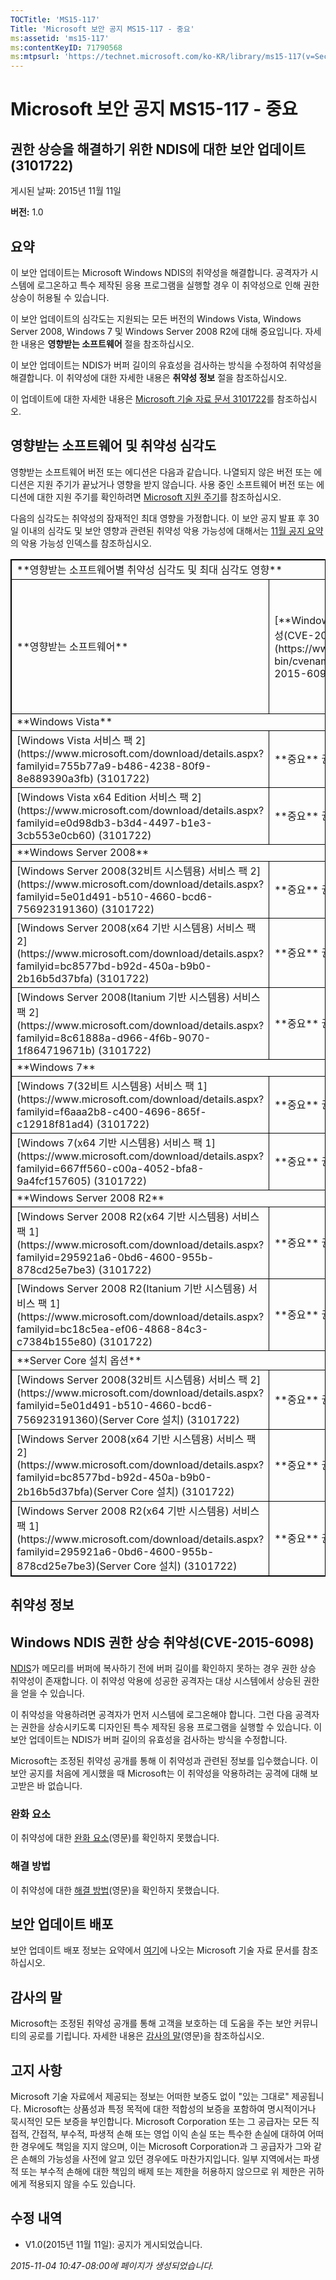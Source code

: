 ```yaml
---
TOCTitle: 'MS15-117'
Title: 'Microsoft 보안 공지 MS15-117 - 중요'
ms:assetid: 'ms15-117'
ms:contentKeyID: 71790568
ms:mtpsurl: 'https://technet.microsoft.com/ko-KR/library/ms15-117(v=Security.10)'
---
```


Microsoft 보안 공지 MS15-117 - 중요
===================================

권한 상승을 해결하기 위한 NDIS에 대한 보안 업데이트(3101722)
------------------------------------------------------------

게시된 날짜: 2015년 11월 11일

**버전:** 1.0

요약
----

이 보안 업데이트는 Microsoft Windows NDIS의 취약성을 해결합니다. 공격자가 시스템에 로그온하고 특수 제작된 응용 프로그램을 실행할 경우 이 취약성으로 인해 권한 상승이 허용될 수 있습니다.

이 보안 업데이트의 심각도는 지원되는 모든 버전의 Windows Vista, Windows Server 2008, Windows 7 및 Windows Server 2008 R2에 대해 중요입니다. 자세한 내용은 **영향받는 소프트웨어** 절을 참조하십시오.

이 보안 업데이트는 NDIS가 버퍼 길이의 유효성을 검사하는 방식을 수정하여 취약성을 해결합니다. 이 취약성에 대한 자세한 내용은 **취약성 정보** 절을 참조하십시오.

이 업데이트에 대한 자세한 내용은 [Microsoft 기술 자료 문서 3101722](https://support.microsoft.com/ko-kr/kb/3101722)를 참조하십시오.

영향받는 소프트웨어 및 취약성 심각도
------------------------------------

영향받는 소프트웨어 버전 또는 에디션은 다음과 같습니다. 나열되지 않은 버전 또는 에디션은 지원 주기가 끝났거나 영향을 받지 않습니다. 사용 중인 소프트웨어 버전 또는 에디션에 대한 지원 주기를 확인하려면 [Microsoft 지원 주기](https://support.microsoft.com/ko-kr/lifecycle)를 참조하십시오.

다음의 심각도는 취약성의 잠재적인 최대 영향을 가정합니다. 이 보안 공지 발표 후 30일 이내의 심각도 및 보안 영향과 관련된 취약성 악용 가능성에 대해서는 [11월 공지 요약](https://technet.microsoft.com/ko-kr/library/security/ms15-nov)의 악용 가능성 인덱스를 참조하십시오.

 
<p> </p>
<table style="border:1px solid black;">
<tr>
<td style="border:1px solid black;" colspan="3">
**영향받는 소프트웨어별 취약성 심각도 및 최대 심각도 영향**

</td>
</tr>
<tr>
<td style="border:1px solid black;">
**영향받는 소프트웨어**

</td>
<td style="border:1px solid black;">
[**Windows NDIS 권한 상승 취약성(CVE-2015-6098)(영문)**](https://www.cve.mitre.org/cgi-bin/cvename.cgi?name=cve-2015-6098)

</td>
<td style="border:1px solid black;">
**대체된 업데이트**

</td>
</tr>
<tr>
<td style="border:1px solid black;" colspan="3">
**Windows Vista**

</td>
</tr>
<tr>
<td style="border:1px solid black;">
[Windows Vista 서비스 팩 2](https://www.microsoft.com/download/details.aspx?familyid=755b77a9-b486-4238-80f9-8e889390a3fb)  
(3101722)

</td>
<td style="border:1px solid black;">
**중요**  
권한 상승

</td>
<td style="border:1px solid black;">
없음

</td>
</tr>
<tr>
<td style="border:1px solid black;">
[Windows Vista x64 Edition 서비스 팩 2](https://www.microsoft.com/download/details.aspx?familyid=e0d98db3-b3d4-4497-b1e3-3cb553e0cb60)  
(3101722)

</td>
<td style="border:1px solid black;">
**중요**  
권한 상승

</td>
<td style="border:1px solid black;">
없음

</td>
</tr>
<tr>
<td style="border:1px solid black;" colspan="3">
**Windows Server 2008**

</td>
</tr>
<tr>
<td style="border:1px solid black;">
[Windows Server 2008(32비트 시스템용) 서비스 팩 2](https://www.microsoft.com/download/details.aspx?familyid=5e01d491-b510-4660-bcd6-756923191360)  
(3101722)

</td>
<td style="border:1px solid black;">
**중요**  
권한 상승

</td>
<td style="border:1px solid black;">
없음

</td>
</tr>
<tr>
<td style="border:1px solid black;">
[Windows Server 2008(x64 기반 시스템용) 서비스 팩 2](https://www.microsoft.com/download/details.aspx?familyid=bc8577bd-b92d-450a-b9b0-2b16b5d37bfa)  
(3101722)

</td>
<td style="border:1px solid black;">
**중요**  
권한 상승

</td>
<td style="border:1px solid black;">
없음

</td>
</tr>
<tr>
<td style="border:1px solid black;">
[Windows Server 2008(Itanium 기반 시스템용) 서비스 팩 2](https://www.microsoft.com/download/details.aspx?familyid=8c61888a-d966-4f6b-9070-1f864719671b)  
(3101722)

</td>
<td style="border:1px solid black;">
**중요**  
권한 상승

</td>
<td style="border:1px solid black;">
없음

</td>
</tr>
<tr>
<td style="border:1px solid black;" colspan="3">
**Windows 7**

</td>
</tr>
<tr>
<td style="border:1px solid black;">
[Windows 7(32비트 시스템용) 서비스 팩 1](https://www.microsoft.com/download/details.aspx?familyid=f6aaa2b8-c400-4696-865f-c12918f81ad4)  
(3101722)

</td>
<td style="border:1px solid black;">
**중요**  
권한 상승

</td>
<td style="border:1px solid black;">
없음

</td>
</tr>
<tr>
<td style="border:1px solid black;">
[Windows 7(x64 기반 시스템용) 서비스 팩 1](https://www.microsoft.com/download/details.aspx?familyid=667ff560-c00a-4052-bfa8-9a4fcf157605)  
(3101722)

</td>
<td style="border:1px solid black;">
**중요**  
권한 상승

</td>
<td style="border:1px solid black;">
없음

</td>
</tr>
<tr>
<td style="border:1px solid black;" colspan="3">
**Windows Server 2008 R2**

</td>
</tr>
<tr>
<td style="border:1px solid black;">
[Windows Server 2008 R2(x64 기반 시스템용) 서비스 팩 1](https://www.microsoft.com/download/details.aspx?familyid=295921a6-0bd6-4600-955b-878cd25e7be3)  
(3101722)

</td>
<td style="border:1px solid black;">
**중요**  
권한 상승

</td>
<td style="border:1px solid black;">
없음

</td>
</tr>
<tr>
<td style="border:1px solid black;">
[Windows Server 2008 R2(Itanium 기반 시스템용) 서비스 팩 1](https://www.microsoft.com/download/details.aspx?familyid=bc18c5ea-ef06-4868-84c3-c7384b155e80)  
(3101722)

</td>
<td style="border:1px solid black;">
**중요**  
권한 상승

</td>
<td style="border:1px solid black;">
없음

</td>
</tr>
<tr>
<td style="border:1px solid black;" colspan="3">
**Server Core 설치 옵션**

</td>
</tr>
<tr>
<td style="border:1px solid black;">
[Windows Server 2008(32비트 시스템용) 서비스 팩 2](https://www.microsoft.com/download/details.aspx?familyid=5e01d491-b510-4660-bcd6-756923191360)(Server Core 설치)  
(3101722)

</td>
<td style="border:1px solid black;">
**중요**  
권한 상승

</td>
<td style="border:1px solid black;">
없음

</td>
</tr>
<tr>
<td style="border:1px solid black;">
[Windows Server 2008(x64 기반 시스템용) 서비스 팩 2](https://www.microsoft.com/download/details.aspx?familyid=bc8577bd-b92d-450a-b9b0-2b16b5d37bfa)(Server Core 설치)  
(3101722)

</td>
<td style="border:1px solid black;">
**중요**  
권한 상승

</td>
<td style="border:1px solid black;">
없음

</td>
</tr>
<tr>
<td style="border:1px solid black;">
[Windows Server 2008 R2(x64 기반 시스템용) 서비스 팩 1](https://www.microsoft.com/download/details.aspx?familyid=295921a6-0bd6-4600-955b-878cd25e7be3)(Server Core 설치)  
(3101722)

</td>
<td style="border:1px solid black;">
**중요**  
권한 상승

</td>
<td style="border:1px solid black;">
없음

</td>
</tr>
</table>
 

취약성 정보
-----------

Windows NDIS 권한 상승 취약성(CVE-2015-6098)
--------------------------------------------

[NDIS](https://technet.microsoft.com/ko-kr/library/security/dn848375.aspx)가 메모리를 버퍼에 복사하기 전에 버퍼 길이를 확인하지 못하는 경우 권한 상승 취약성이 존재합니다. 이 취약성 악용에 성공한 공격자는 대상 시스템에서 상승된 권한을 얻을 수 있습니다.

이 취약성을 악용하려면 공격자가 먼저 시스템에 로그온해야 합니다. 그런 다음 공격자는 권한을 상승시키도록 디자인된 특수 제작된 응용 프로그램을 실행할 수 있습니다. 이 보안 업데이트는 NDIS가 버퍼 길이의 유효성을 검사하는 방식을 수정합니다.

Microsoft는 조정된 취약성 공개를 통해 이 취약성과 관련된 정보를 입수했습니다. 이 보안 공지를 처음에 게시했을 때 Microsoft는 이 취약성을 악용하려는 공격에 대해 보고받은 바 없습니다.

### 완화 요소

이 취약성에 대한 [완화 요소](https://technet.microsoft.com/ko-kr/library/security/dn848375.aspx)(영문)를 확인하지 못했습니다.

### 해결 방법

이 취약성에 대한 [해결 방법](https://technet.microsoft.com/ko-kr/library/security/dn848375.aspx)(영문)을 확인하지 못했습니다.

보안 업데이트 배포
------------------

보안 업데이트 배포 정보는 요약에서 [여기](https://technet.microsoft.com/ko-KR/library////c(v=Security.10))에 나오는 Microsoft 기술 자료 문서를 참조하십시오.

감사의 말
---------

Microsoft는 조정된 취약성 공개를 통해 고객을 보호하는 데 도움을 주는 보안 커뮤니티의 공로를 기립니다. 자세한 내용은 [감사의 말](https://technet.microsoft.com/ko-kr/library/security/dn903755.aspx)(영문)을 참조하십시오.

고지 사항
---------

Microsoft 기술 자료에서 제공되는 정보는 어떠한 보증도 없이 "있는 그대로" 제공됩니다. Microsoft는 상품성과 특정 목적에 대한 적합성의 보증을 포함하여 명시적이거나 묵시적인 모든 보증을 부인합니다. Microsoft Corporation 또는 그 공급자는 모든 직접적, 간접적, 부수적, 파생적 손해 또는 영업 이익 손실 또는 특수한 손실에 대하여 어떠한 경우에도 책임을 지지 않으며, 이는 Microsoft Corporation과 그 공급자가 그와 같은 손해의 가능성을 사전에 알고 있던 경우에도 마찬가지입니다. 일부 지역에서는 파생적 또는 부수적 손해에 대한 책임의 배제 또는 제한을 허용하지 않으므로 위 제한은 귀하에게 적용되지 않을 수도 있습니다.

수정 내역
---------

-   V1.0(2015년 11월 11일): 공지가 게시되었습니다.

*2015-11-04 10:47-08:00에 페이지가 생성되었습니다.*
